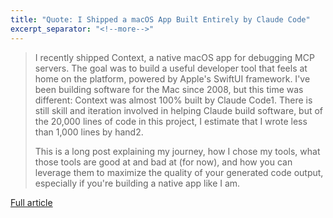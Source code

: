 ```yaml
---
title: "Quote: I Shipped a macOS App Built Entirely by Claude Code"
excerpt_separator: "<!--more-->"
---
```


> I recently shipped Context, a native macOS app for debugging MCP servers. The goal was to build a useful developer tool that feels at home on the platform, powered by Apple's SwiftUI framework. I've been building software for the Mac since 2008, but this time was different: Context was almost 100% built by Claude Code1. There is still skill and iteration involved in helping Claude build software, but of the 20,000 lines of code in this project, I estimate that I wrote less than 1,000 lines by hand2.
> 
> This is a long post explaining my journey, how I chose my tools, what those tools are good at and bad at (for now), and how you can leverage them to maximize the quality of your generated code output, especially if you're building a native app like I am.

[Full article](https://www.indragie.com/blog/i-shipped-a-macos-app-built-entirely-by-claude-code)
